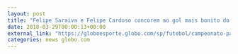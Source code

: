 ```yaml
---
layout: post
title: "Felipe Saraiva e Felipe Cardoso concorem ao gol mais bonito do Paulistão; vote!"
date: 2018-03-29T00:00:13+00:00
external_link: "https://globoesporte.globo.com/sp/futebol/campeonato-paulista/votacao/qual-e-o-gol-mais-bonito-do-paulistao-429cbe63-e2e1-410e-8051-5846d009aa1e.ghtml"
categories: news globo.com
---
```

